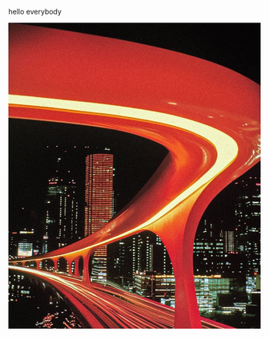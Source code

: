 hello everybody

![ScreenShot](https://github.com/conradbuck/simple-link-tree/blob/9433cc008e2fac9847ab0e76310d3130b9735f92/tumblr_04eb4693f411ab74e476d0a1408edc01_d57e9160_1280.jpg)
